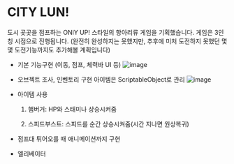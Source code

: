 # CITY LUN!
도시 곳곳을 점프하는 ONlY UP! 스타일의 항아리류 게임을 기획했습니다.
게임은 3인칭 시점으로 진행됩니다.
(완전히 완성하지는 못했지만, 추후에 미처 도전하지 못했던 몇몇 도전기능까지도 추가해볼 계획입니다)

* 기본 기능구현 (이동, 점프, 체력바 UI 등)
![image](https://github.com/user-attachments/assets/060d0ce1-7787-46a3-8fa1-eac4fc0702fa)

* 오브젝트 조사, 인벤토리 구현
  아이템은 ScriptableObject로 관리
![image](https://github.com/user-attachments/assets/1398cc6b-31f0-49d1-87e2-12196d38c964)



* 아이템 사용
  1) 햄버거: HP와 스태미나 상승시켜줌
 
  2) 스피드부스트: 스피드를 순간 상승시켜줌(시간 지나면 원상복귀)
 
* 점프대
  튀어오를 때 애니메이션까지 구현

* 엘리베이터 
